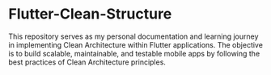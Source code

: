 # Flutter-Clean-Structure
This repository serves as my personal documentation and learning journey in implementing Clean Architecture within Flutter applications. The objective is to build scalable, maintainable, and testable mobile apps by following the best practices of Clean Architecture principles.
